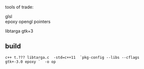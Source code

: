 tools of trade:

glsl   
epoxy opengl pointers

libtarga 
gtk+3  

## build 
```
c++ t.??? libtarga.c  -std=c++11  `pkg-config --libs --cflags  gtk+-3.0 epoxy `  -o op
```
 